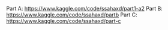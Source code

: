 Part A: https://www.kaggle.com/code/ssahaxd/part1-a2
Part B: https://www.kaggle.com/code/ssahaxd/partb
Part C: https://www.kaggle.com/code/ssahaxd/part-c